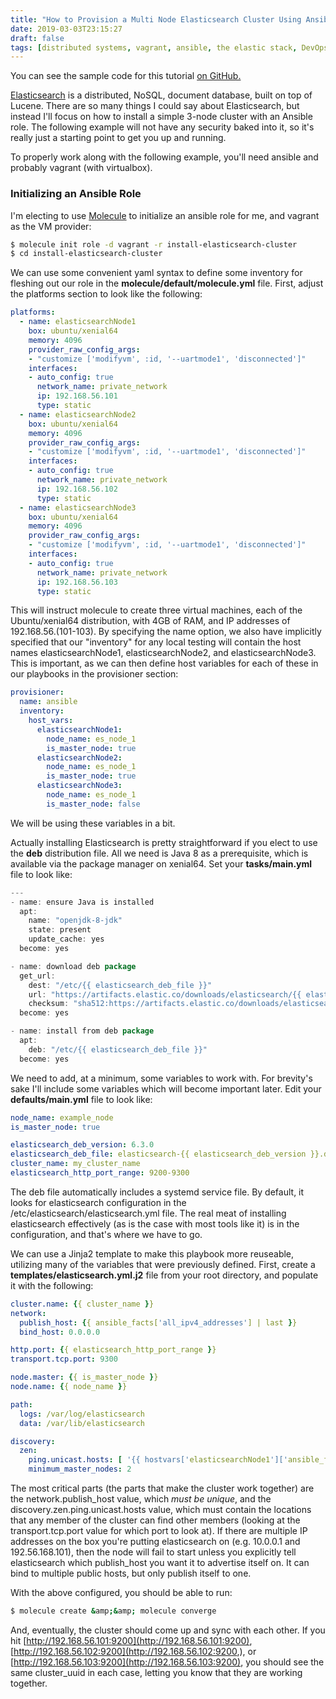 ```yaml
---
title: "How to Provision a Multi Node Elasticsearch Cluster Using Ansible"
date: 2019-03-03T23:15:27
draft: false
tags: [distributed systems, vagrant, ansible, the elastic stack, DevOps]
---
```


You can see the sample code for this tutorial [on GitHub.](https://github.com/nfisher23/some-ansible-examples)

[Elasticsearch](https://www.elastic.co/products/elasticsearch) is a distributed, NoSQL, document database, built on top of Lucene. There are so many things I could say about Elasticsearch, but instead I'll focus on how to install a simple 3-node cluster with an Ansible role. The following example will not have any security baked into it, so it's really just a starting point to get you up and running.

To properly work along with the following example, you'll need ansible and probably vagrant (with virtualbox).

### Initializing an Ansible Role

I'm electing to use [Molecule](https://nickolasfisher.com/blog/how-to-do-test-driven-development-on-your-ansible-roles-using-molecule) to initialize an ansible role for me, and vagrant as the VM provider:

```bash
$ molecule init role -d vagrant -r install-elasticsearch-cluster
$ cd install-elasticsearch-cluster

```

We can use some convenient yaml syntax to define some inventory for fleshing out our role in the **molecule/default/molecule.yml** file. First, adjust the platforms section to look like the following:

```yaml
platforms:
  - name: elasticsearchNode1
    box: ubuntu/xenial64
    memory: 4096
    provider_raw_config_args:
    - "customize ['modifyvm', :id, '--uartmode1', 'disconnected']"
    interfaces:
    - auto_config: true
      network_name: private_network
      ip: 192.168.56.101
      type: static
  - name: elasticsearchNode2
    box: ubuntu/xenial64
    memory: 4096
    provider_raw_config_args:
    - "customize ['modifyvm', :id, '--uartmode1', 'disconnected']"
    interfaces:
    - auto_config: true
      network_name: private_network
      ip: 192.168.56.102
      type: static
  - name: elasticsearchNode3
    box: ubuntu/xenial64
    memory: 4096
    provider_raw_config_args:
    - "customize ['modifyvm', :id, '--uartmode1', 'disconnected']"
    interfaces:
    - auto_config: true
      network_name: private_network
      ip: 192.168.56.103
      type: static
```

This will instruct molecule to create three virtual machines, each of the Ubuntu/xenial64 distribution, with 4GB of RAM, and IP addresses of 192.168.56.(101-103). By specifying the name option, we also have implicitly specified that our "inventory" for any local testing will contain the host names elasticsearchNode1, elasticsearchNode2, and elasticsearchNode3. This is important, as we can then define host variables for each of these in our playbooks in the provisioner section:

```yaml
provisioner:
  name: ansible
  inventory:
    host_vars:
      elasticsearchNode1:
        node_name: es_node_1
        is_master_node: true
      elasticsearchNode2:
        node_name: es_node_1
        is_master_node: true
      elasticsearchNode3:
        node_name: es_node_1
        is_master_node: false

```

We will be using these variables in a bit.

Actually installing Elasticsearch is pretty straightforward if you elect to use the **deb** distribution file. All we need is Java 8 as a prerequisite, which is available via the package manager on xenial64. Set your **tasks/main.yml** file to look like:

```java
---
- name: ensure Java is installed
  apt:
    name: "openjdk-8-jdk"
    state: present
    update_cache: yes
  become: yes

- name: download deb package
  get_url:
    dest: "/etc/{{ elasticsearch_deb_file }}"
    url: "https://artifacts.elastic.co/downloads/elasticsearch/{{ elasticsearch_deb_file }}"
    checksum: "sha512:https://artifacts.elastic.co/downloads/elasticsearch/{{ elasticsearch_deb_file }}.sha512"
  become: yes

- name: install from deb package
  apt:
    deb: "/etc/{{ elasticsearch_deb_file }}"
  become: yes

```

We need to add, at a minimum, some variables to work with. For brevity's sake I'll include some variables which will become important later. Edit your **defaults/main.yml** file to look like:

```yaml
node_name: example_node
is_master_node: true

elasticsearch_deb_version: 6.3.0
elasticsearch_deb_file: elasticsearch-{{ elasticsearch_deb_version }}.deb
cluster_name: my_cluster_name
elasticsearch_http_port_range: 9200-9300

```

The deb file automatically includes a systemd service file. By default, it looks for elasticsearch configuration in the /etc/elasticsearch/elasticsearch.yml file. The real meat of installing elasticsearch effectively (as is the case with most tools like it) is in the configuration, and that's where we have to go.

We can use a Jinja2 template to make this playbook more reuseable, utilizing many of the variables that were previously defined. First, create a **templates/elasticsearch.yml.j2** file from your root directory, and populate it with the following:

```yaml
cluster.name: {{ cluster_name }}
network:
  publish_host: {{ ansible_facts['all_ipv4_addresses'] | last }}
  bind_host: 0.0.0.0

http.port: {{ elasticsearch_http_port_range }}
transport.tcp.port: 9300

node.master: {{ is_master_node }}
node.name: {{ node_name }}

path:
  logs: /var/log/elasticsearch
  data: /var/lib/elasticsearch

discovery:
  zen:
    ping.unicast.hosts: [ '{{ hostvars['elasticsearchNode1']['ansible_facts']['all_ipv4_addresses'] | last }}:9300', '{{ hostvars['elasticsearchNode2']['ansible_facts']['all_ipv4_addresses'] | last }}:9300', '{{ hostvars['elasticsearchNode3']['ansible_facts']['all_ipv4_addresses'] | last }}:9300' ]
    minimum_master_nodes: 2

```

The most critical parts (the parts that make the cluster work together) are the network.publish\_host value, which _must be unique_, and the discovery.zen.ping.unicast.hosts value, which must contain the locations that any member of the cluster can find other members (looking at the transport.tcp.port value for which port to look at). If there are multiple IP addresses on the box you're putting elasticsearch on (e.g. 10.0.0.1 and 192.56.168.101), then the node will fail to start unless you explicitly tell elasticsearch which publish\_host you want it to advertise itself on. It can bind to multiple public hosts, but only publish itself to one.

With the above configured, you should be able to run:

```bash
$ molecule create &amp;&amp; molecule converge
```

And, eventually, the cluster should come up and sync with each other. If you hit [http://192.168.56.101:9200](http://192.168.56.101:9200), [http://192.168.56.102:9200](http://192.168.56.102:9200,), or [http://192.168.56.103:9200](http://192.168.56.103:9200), you should see the same cluster\_uuid in each case, letting you know that they are working together.
